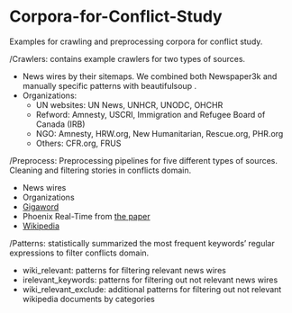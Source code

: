 # Corpora-for-Conflict-Study

Examples for crawling and preprocessing corpora for conflict study.

/Crawlers: contains example crawlers for two types of sources.
- News wires by their sitemaps. We combined both Newspaper3k and manually specific patterns with beautifulsoup .
- Organizations: 
    - UN websites:  UN News, UNHCR, UNODC, OHCHR
    - Refword:      Amnesty, USCRI, Immigration and Refugee Board of Canada (IRB)
    - NGO:          Amnesty, HRW.org, New Humanitarian, Rescue.org,  PHR.org
    - Others:       CFR.org, FRUS
    
/Preprocess: Preprocessing pipelines for five different types of sources. Cleaning and filtering stories in conflicts domain.
- News wires
- Organizations         
- [Gigaword](https://catalog.ldc.upenn.edu/LDC2011T07)
- Phoenix Real-Time from [the paper](https://ieeexplore.ieee.org/abstract/document/8910051)
- [Wikipedia](https://dumps.wikimedia.org/)

/Patterns: statistically summarized the most frequent keywords’ regular expressions to filter conflicts domain.
- wiki_relevant:            patterns for filtering relevant news wires
- irelevant_keywords:       patterns for filtering out not relevant news wires
- wiki_relevant_exclude:    additional patterns for filtering out not relevant wikipedia documents by categories

        
